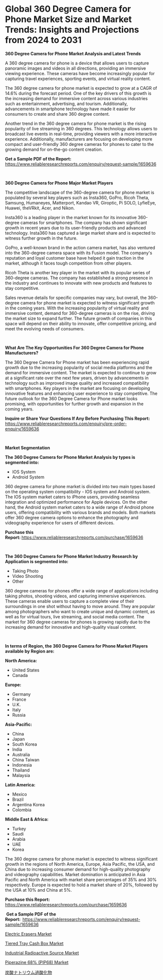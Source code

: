 <p><h1>Global 360 Degree Camera for Phone Market Size and Market Trends: Insights and Projections from 2024 to 2031</h1></p><p><strong>360 Degree Camera for Phone Market Analysis and Latest Trends</strong></p>
<p><p>A 360 degree camera for phone is a device that allows users to capture panoramic images and videos in all directions, providing an immersive viewing experience. These cameras have become increasingly popular for capturing travel experiences, sporting events, and virtual reality content.</p><p>The 360 degree camera for phone market is expected to grow at a CAGR of 14.6% during the forecast period. One of the key drivers of this growth is the increasing demand for immersive content across various industries such as entertainment, advertising, and tourism. Additionally, advancements in smartphone technology have made it easier for consumers to create and share 360 degree content.</p><p>Another trend in the 360 degree camera for phone market is the rising popularity of live streaming in 360 degrees. This technology allows users to broadcast live events in real-time, providing viewers with a more interactive experience. Additionally, manufacturers are focusing on developing more compact and user-friendly 360 degree cameras for phones to cater to the growing demand for on-the-go content creation.</p></p>
<p><strong>Get a Sample PDF of the Report:&nbsp;</strong> <a href="https://www.reliableresearchreports.com/enquiry/request-sample/1659636">https://www.reliableresearchreports.com/enquiry/request-sample/1659636</a></p>
<p>&nbsp;</p>
<p><strong>360 Degree Camera for Phone Major Market Players</strong></p>
<p><p>The competitive landscape of the 360-degree camera for phone market is populated by several key players such as Insta360, GoPro, Ricoh Theta, Samsung, Humaneyes, Matterport, Kandao VR, Giroptic, Pi SOLO, LyfieEye, Huawei, theVRkit, Acer, and Nikon.</p><p>Insta360 is a leading player in the market known for its innovative 360-degree cameras for smartphones. The company has shown significant growth in recent years due to its user-friendly products and advanced technology. Insta360 has captured a large market share and is expected to witness further growth in the future.</p><p>GoPro, a well-known brand in the action camera market, has also ventured into the 360-degree camera space with its Fusion model. The company's reputation and loyal customer base have helped it gain traction in the market, although it faces tough competition from other players.</p><p>Ricoh Theta is another key player in the market with its popular series of 360-degree cameras. The company has established a strong presence in the industry and continues to innovate with new products and features to stay competitive.</p><p>Sales revenue details for specific companies may vary, but overall, the 360-degree camera for phone market is expected to witness significant growth in the coming years. With the increasing popularity of virtual reality and immersive content, demand for 360-degree cameras is on the rise, driving the market size to expand further. The future growth of companies in this space will depend on their ability to innovate, offer competitive pricing, and meet the evolving needs of consumers.</p></p>
<p>&nbsp;</p>
<p><strong>What Are The Key Opportunities For 360 Degree Camera for Phone Manufacturers?</strong></p>
<p><p>The 360 Degree Camera for Phone market has been experiencing rapid growth due to the increasing popularity of social media platforms and the demand for immersive content. The market is expected to continue to grow at a significant rate over the next few years, driven by advancements in technology such as improved image quality and increased compatibility with smartphones. Key players in the market are focusing on developing innovative features and enhancing user experience to stay competitive. The future outlook for the 360 Degree Camera for Phone market looks promising, with opportunities for further growth and expansion in the coming years.</p></p>
<p><strong>Inquire or Share Your Questions If Any Before Purchasing This Report:</strong> <a href="https://www.reliableresearchreports.com/enquiry/pre-order-enquiry/1659636">https://www.reliableresearchreports.com/enquiry/pre-order-enquiry/1659636</a></p>
<p>&nbsp;</p>
<p><strong>Market Segmentation</strong></p>
<p><strong>The 360 Degree Camera for Phone Market Analysis by types is segmented into:</strong></p>
<p><ul><li>IOS System</li><li>Android System</li></ul></p>
<p><p>360 degree camera for phone market is divided into two main types based on the operating system compatibility - IOS system and Android system. The IOS system market caters to iPhone users, providing seamless integration and optimized performance for Apple devices. On the other hand, the Android system market caters to a wide range of Android phone users, offering compatibility with various brands and models. Both markets offer 360 degree camera options to enhance the photography and videography experience for users of different devices.</p></p>
<p><strong>Purchase this Report:&nbsp;</strong><a href="https://www.reliableresearchreports.com/purchase/1659636">https://www.reliableresearchreports.com/purchase/1659636</a></p>
<p>&nbsp;</p>
<p><strong>The 360 Degree Camera for Phone Market Industry Research by Application is segmented into:</strong></p>
<p><ul><li>Taking Photo</li><li>Video Shooting</li><li>Other</li></ul></p>
<p><p>360 degree cameras for phones offer a wide range of applications including taking photos, shooting videos, and capturing immersive experiences. These cameras enable users to capture a complete view of their surroundings in one shot without having to move around. They are popular among photographers who want to create unique and dynamic content, as well as for virtual tours, live streaming, and social media content. The market for 360 degree cameras for phones is growing rapidly due to the increasing demand for innovative and high-quality visual content.</p></p>
<p>&nbsp;</p>
<p><strong>In terms of Region, the 360 Degree Camera for Phone Market Players available by Region are:</strong></p>
<p>
    <p> <strong> North America: </strong>
        <ul>
            <li>United States</li>
            <li>Canada</li>
        </ul>
        </p> 
    <p> <strong> Europe: </strong>
        <ul>
            <li>Germany</li>
            <li>France</li>
            <li>U.K.</li>
            <li>Italy</li>
            <li>Russia</li>
        </ul>
        </p> 
    <p> <strong> Asia-Pacific: </strong>
        <ul>
            <li>China</li>
            <li>Japan</li>
            <li>South Korea</li>
            <li>India</li>
            <li>Australia</li>
            <li>China Taiwan</li>
            <li>Indonesia</li>
            <li>Thailand</li>
            <li>Malaysia</li>
        </ul>
        </p> 
    <p> <strong> Latin America: </strong>
        <ul>
            <li>Mexico</li>
            <li>Brazil</li>
            <li>Argentina Korea</li>
            <li>Colombia</li>
        </ul>
        </p> 
    <p> <strong> Middle East & Africa: </strong>
        <ul>
            <li>Turkey</li>
            <li>Saudi</li>
            <li>Arabia</li>
            <li>UAE</li>
            <li>Korea</li>
        </ul>
    </p>
    </p>
<p><p>The 360 degree camera for phone market is expected to witness significant growth in the regions of North America, Europe, Asia Pacific, the USA, and China due to increasing consumer demand for high-quality photography and videography capabilities. Market domination is anticipated in Asia Pacific and North America with market share percentages of 35% and 30% respectively. Europe is expected to hold a market share of 20%, followed by the USA at 10% and China at 5%.</p></p>
<p><strong>Purchase this Report: </strong><a href="https://www.reliableresearchreports.com/purchase/1659636">https://www.reliableresearchreports.com/purchase/1659636</a></p>
<p>&nbsp;<strong>Get a Sample PDF of the Report:&nbsp;&nbsp;</strong><a href="https://www.reliableresearchreports.com/enquiry/request-sample/1659636">https://www.reliableresearchreports.com/enquiry/request-sample/1659636</a></p>
<p><strong></strong></p>
<p><p><a href="https://github.com/brenzgnarento/Market-Research-Report-List-1/blob/main/electric-erasers-market.md">Electric Erasers Market</a></p><p><a href="https://github.com/jerrycopelandthomaswsqd8q/Market-Research-Report-List-1/blob/main/tiered-tray-cash-box-market.md">Tiered Tray Cash Box Market</a></p><p><a href="https://issuu.com/reportprime-2/docs/industrial-radioactive-source-market-size-2030.ppt">Industrial Radioactive Source Market</a></p><p><a href="https://issuu.com/reportprime-2/docs/piperazine-68-pip68-market-size-2030.pptx">Piperazine 68% (PIP68) Market</a></p><p><a href="https://github.com/jkjreqjscoxx7/Market-Research-Report-List-1/blob/main/75524773573.md">炭酸ナトリウム過酸化物</a></p></p>